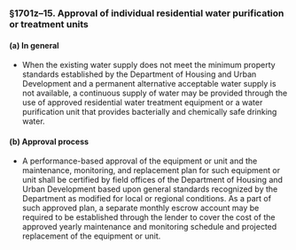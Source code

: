 ### §1701z–15. Approval of individual residential water purification or treatment units
#### (a) In general
* When the existing water supply does not meet the minimum property standards established by the Department of Housing and Urban Development and a permanent alternative acceptable water supply is not available, a continuous supply of water may be provided through the use of approved residential water treatment equipment or a water purification unit that provides bacterially and chemically safe drinking water.

#### (b) Approval process
* A performance-based approval of the equipment or unit and the maintenance, monitoring, and replacement plan for such equipment or unit shall be certified by field offices of the Department of Housing and Urban Development based upon general standards recognized by the Department as modified for local or regional conditions. As a part of such approved plan, a separate monthly escrow account may be required to be established through the lender to cover the cost of the approved yearly maintenance and monitoring schedule and projected replacement of the equipment or unit.